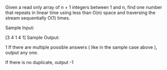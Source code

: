 Given a read only array of n + 1 integers between 1 and n, find one number that repeats in linear time using less than O(n) space and traversing the stream sequentially O(1) times.

Sample Input:

[3 4 1 4 1]
Sample Output:

1
If there are multiple possible answers ( like in the sample case above ), output any one.

If there is no duplicate, output -1